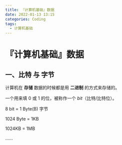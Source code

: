 ```yaml
---
title: 『计算机基础』数据
date: 2022-01-13 13:15
categories: Coding
tags:
  - 计算机基础
---
```


# 『计算机基础』数据
## 一、比特 与 字节

计算机在 **存储** 数据的时候都是用 **二进制** 的方式来存储的。

一个用来填 $0$ 或 $1$ 的位，被称作一个 $bit$（比特/比特位）。

8 bit = 1 Byte(B) 字节

1024 Byte = 1KB

1024KB = 1MB

......